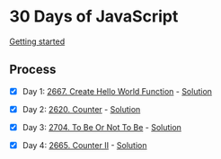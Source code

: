 # 30 Days of JavaScript

[Getting started](https://leetcode.com/studyplan/30-days-of-javascript/)

## Process

- [x] Day 1: [2667. Create Hello World Function](https://leetcode.com/problems/create-hello-world-function/description/?envType=study-plan-v2&envId=30-days-of-javascript) - [Solution](https://github.com/info-chientran/lc-30days-of-javascript/blob/master/day1/index.js)

- [x] Day 2: [2620. Counter](https://leetcode.com/problems/counter/?envType=study-plan-v2&envId=30-days-of-javascript) - [Solution](https://github.com/info-chientran/lc-30days-of-javascript/blob/master/day2/index.js)

- [x] Day 3: [2704. To Be Or Not To Be](https://leetcode.com/problems/to-be-or-not-to-be/?envType=study-plan-v2&envId=30-days-of-javascript) - [Solution](https://github.com/info-chientran/lc-30days-of-javascript/blob/master/day3/index.js)

- [x] Day 4: [2665. Counter II](https://leetcode.com/problems/counter-ii/?envType=study-plan-v2&envId=30-days-of-javascript) - [Solution](https://github.com/info-chientran/lc-30days-of-javascript/blob/master/day4/index.js)
